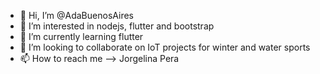 - 👋 Hi, I’m @AdaBuenosAires 
- 👀 I’m interested in nodejs, flutter and bootstrap
- 🌱 I’m currently learning flutter
- 💞️ I’m looking to collaborate on IoT projects for winter and water sports
- 📫 How to reach me --> Jorgelina Pera

<!---
AdaBuenosAires/AdaBuenosAires is a ✨ special ✨ repository because its `README.md` (this file) appears on your GitHub profile.
You can click the Preview link to take a look at your changes.
--->
